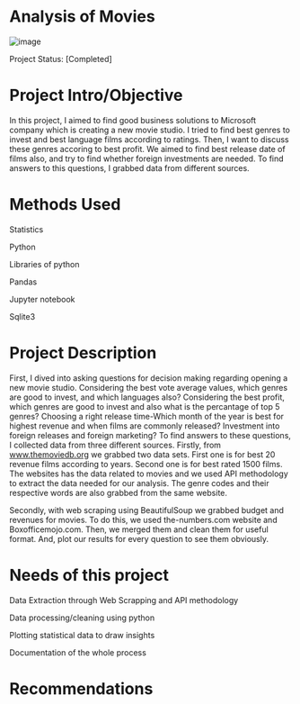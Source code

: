
# Analysis of Movies
![image](https://user-images.githubusercontent.com/124348072/224150352-23350879-d506-4673-9d8d-609ff06851c6.png)



 Project Status: [Completed]
# Project Intro/Objective

In this project, I aimed to find good business solutions to Microsoft company which is creating a new movie studio. I tried to find best genres to invest and best language films according to ratings. Then, I want to discuss these genres accoring to best profit. We aimed to find best release date of films also, and try to find whether foreign investments are needed. To find answers to this questions, I grabbed data from different sources.

 # Methods Used

Statistics

Python

Libraries of python

Pandas 

Jupyter notebook

Sqlite3

# Project Description

First, I dived into asking questions for decision making regarding opening a new movie studio.
Considering the best vote average values, which genres are good to invest, and which languages also?
Considering the best profit, which genres are good to invest and also what is the percantage of top 5 genres?
Choosing a right release time-Which month of the year is best for highest revenue and when films are commonly released?
Investment into foreign releases and foreign marketing?
To find answers to these questions, I collected data from three different sources. Firstly, from www.themoviedb.org we grabbed two data sets. First one is for best 20 revenue films according to years. Second one is for best rated 1500 films. The websites has the data related to movies and we used API methodology to extract the data needed for our analysis. The genre codes and their respective words are also grabbed from the same website.

Secondly, with web scraping using BeautifulSoup we grabbed budget and revenues for movies. To do this, we used the-numbers.com website and Boxofficemojo.com. Then, we merged them and clean them for useful format. And, plot our results for every question to see them obviously.

# Needs of this project

Data Extraction through Web Scrapping and API methodology

Data processing/cleaning using python

Plotting statistical data to draw insights

Documentation of the whole process

# Recommendations

